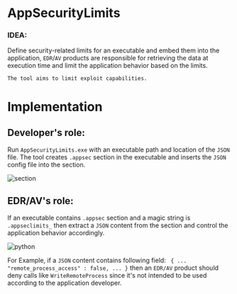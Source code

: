 # AppSecurityLimits

### IDEA:
Define security-related limits for an executable and  embed them into the application, `EDR`/`AV` products are responsible for retrieving the data at execution time and limit the application behavior based on the limits.

`The tool aims to limit exploit capabilities.`

# Implementation

## Developer's role:
Run `AppSecurityLimits.exe` with an executable path and location of the `JSON` file.
The tool creates `.appsec` section in the executable and inserts the `JSON` config file into the section.

![section](https://user-images.githubusercontent.com/16405698/64543392-cd212000-d32d-11e9-9226-7df3cefed887.png)


## EDR/AV's role:
If an executable contains `.appsec` section and a magic string is `.appseclimits_` then extract a `JSON` content from the section and control the application behavior accordingly.

![python](https://user-images.githubusercontent.com/16405698/64543242-8c290b80-d32d-11e9-9f5f-969675ca1e6e.png)


For Example, if a `JSON` content contains following field:
` { ... "remote_process_access" : false, ... }`
then an `EDR/AV` product should deny calls like `WriteRemoteProcess` since it's not intended to be used according to the application developer.

<script src="https://gist.github.com/secrary/43191e69dba8bbd7c896c110086b01b4.js"></script>
